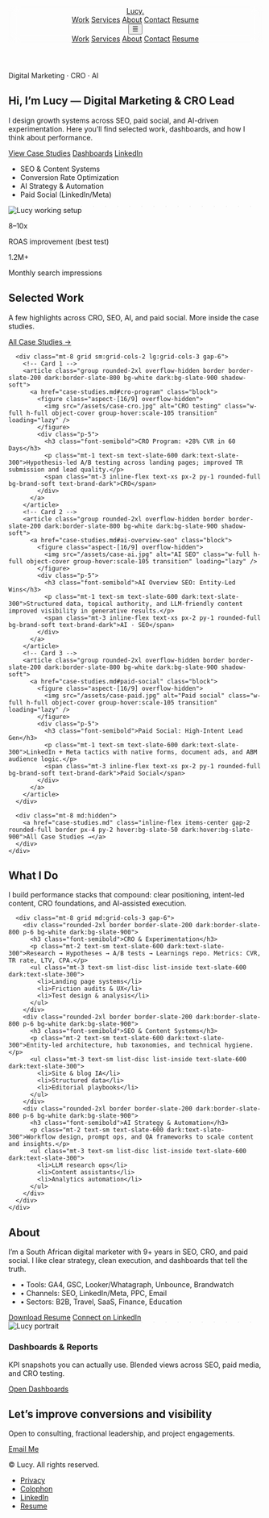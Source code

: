 <html lang="en" class="scroll-smooth">
<head>
  <meta charset="utf-8" />
  <meta name="viewport" content="width=device-width, initial-scale=1" />
  <title>Lucy — Digital Marketing & CRO Lead | AI Strategy, SEO & Automation</title>
  <meta name="description" content="Portfolio of Lucy: Digital Marketing & CRO Lead specializing in AI Strategy, SEO, Paid Social, and Automation. Case studies, dashboards, and resume." />
  <meta name="author" content="Lucy" />
  <meta property="og:title" content="Lucy — Digital Marketing & CRO Lead" />
  <meta property="og:description" content="Case studies, dashboards, and resume across CRO, SEO, AI strategy and automation." />
  <meta property="og:type" content="website" />
  <meta property="og:url" content="https://<your-username>.github.io/" />
  <meta property="og:image" content="/assets/og-image.jpg" />
  <meta name="twitter:card" content="summary_large_image" />
  <link rel="icon" href="/assets/favicon.ico" />

  <!-- Tailwind CSS (via CDN is fine for GitHub Pages) -->
  <script src="https://cdn.tailwindcss.com"></script>
  <script>
    tailwind.config = {
      theme: {
        extend: {
          colors: {
            brand: {
              DEFAULT: '#0EA5E9', // sky-500 vibe for CTAs
              dark: '#0284C7',
              soft: '#E0F2FE'
            }
          },
          boxShadow: {
            soft: '0 10px 30px rgba(2,8,23,0.08)'
          }
        }
      }
    }
  </script>

  <!-- Schema.org Person -->
  <script type="application/ld+json">
  {
    "@context": "https://schema.org",
    "@type": "Person",
    "name": "Lucy",
    "jobTitle": "Digital Marketing & CRO Lead",
    "description": "AI Strategy, SEO, Paid Social, Automation",
    "url": "https://<your-username>.github.io/",
    "sameAs": [
      "https://linkedin.com/in/yourprofile"
    ]
  }
  </script>

  <style>
    /* Smooth gradient background and subtle texture */
    .bg-grid {
      background-image: radial-gradient(circle at 1px 1px, rgba(2,6,23,.06) 1px, transparent 0);
      background-size: 24px 24px;
    }
    .glass { backdrop-filter: saturate(160%) blur(10px); }
  </style>
</head>
<body class="text-slate-800 antialiased bg-white dark:bg-slate-950 dark:text-slate-100">

  <!-- Header / Nav -->
  <header class="sticky top-0 z-50 border-b border-slate-100/70 dark:border-slate-800/70 bg-white/80 dark:bg-slate-950/70 glass">
    <div class="max-w-6xl mx-auto px-4">
      <div class="flex items-center justify-between h-16">
        <a href="#home" class="font-semibold tracking-tight text-slate-900 dark:text-white">Lucy<span class="text-brand">.</span></a>
        <nav class="hidden md:flex items-center gap-6 text-sm">
          <a href="#work" class="hover:text-brand">Work</a>
          <a href="#services" class="hover:text-brand">Services</a>
          <a href="#about" class="hover:text-brand">About</a>
          <a href="#contact" class="hover:text-brand">Contact</a>
          <a href="resume.md" class="inline-flex items-center gap-2 rounded-full border px-4 py-2 hover:bg-slate-50 dark:hover:bg-slate-900">
            <span>Resume</span>
          </a>
        </nav>
        <button id="navBtn" class="md:hidden p-2 rounded border border-slate-200 dark:border-slate-800" aria-label="Open menu">☰</button>
      </div>
    </div>
    <div id="mobileNav" class="md:hidden hidden border-t border-slate-100 dark:border-slate-800 bg-white dark:bg-slate-950">
      <div class="max-w-6xl mx-auto px-4 py-4 grid gap-3 text-sm">
        <a href="#work" class="hover:text-brand">Work</a>
        <a href="#services" class="hover:text-brand">Services</a>
        <a href="#about" class="hover:text-brand">About</a>
        <a href="#contact" class="hover:text-brand">Contact</a>
        <a href="resume.md" class="inline-flex items-center gap-2 rounded-full border px-4 py-2 hover:bg-slate-50 dark:hover:bg-slate-900 w-max">Resume</a>
      </div>
    </div>
  </header>

  <!-- Hero -->
  <section id="home" class="relative overflow-hidden">
    <div class="absolute inset-0 bg-gradient-to-b from-brand/10 via-transparent to-transparent"></div>
    <div class="max-w-6xl mx-auto px-4 pt-16 md:pt-24 pb-10">
      <div class="grid md:grid-cols-2 gap-10 items-center">
        <div>
          <span class="inline-flex items-center gap-2 text-xs uppercase tracking-wider text-brand-dark font-semibold bg-brand-soft px-3 py-1 rounded-full">Digital Marketing · CRO · AI</span>
          <h1 class="mt-5 text-3xl md:text-5xl font-extrabold leading-tight">
            Hi, I’m Lucy — <span class="text-brand">Digital Marketing & CRO Lead</span>
          </h1>
          <p class="mt-4 text-base md:text-lg text-slate-600 dark:text-slate-300 max-w-prose">
            I design growth systems across SEO, paid social, and AI-driven experimentation. Here you’ll find selected work, dashboards, and how I think about performance.
          </p>
          <div class="mt-6 flex flex-wrap gap-3">
            <a href="case-studies.md" class="inline-flex items-center gap-2 bg-brand text-white rounded-full px-5 py-3 shadow-soft hover:bg-brand-dark">View Case Studies</a>
            <a href="dashboards.md" class="inline-flex items-center gap-2 rounded-full border px-5 py-3 hover:bg-slate-50 dark:hover:bg-slate-900">Dashboards</a>
            <a href="https://linkedin.com/in/yourprofile" class="inline-flex items-center gap-2 rounded-full border px-5 py-3 hover:bg-slate-50 dark:hover:bg-slate-900">LinkedIn</a>
          </div>
          <ul class="mt-6 flex flex-wrap gap-4 text-sm text-slate-500 dark:text-slate-400">
            <li>SEO & Content Systems</li>
            <li>Conversion Rate Optimization</li>
            <li>AI Strategy & Automation</li>
            <li>Paid Social (LinkedIn/Meta)</li>
          </ul>
        </div>
        <div class="relative">
          <!-- Hero image placeholder -->
          <div class="aspect-[4/3] rounded-2xl bg-grid border border-slate-200 dark:border-slate-800 shadow-soft overflow-hidden">
            <img src="/assets/hero.jpg" alt="Lucy working setup" class="w-full h-full object-cover" loading="lazy" />
          </div>
          <!-- Stat cards -->
          <div class="absolute -bottom-6 -left-3 md:-left-6 bg-white dark:bg-slate-900 border border-slate-200 dark:border-slate-800 rounded-2xl p-4 shadow-soft">
            <p class="text-2xl font-bold">8–10x</p>
            <p class="text-xs text-slate-500">ROAS improvement (best test)</p>
          </div>
          <div class="absolute -top-6 right-0 bg-white dark:bg-slate-900 border border-slate-200 dark:border-slate-800 rounded-2xl p-4 shadow-soft">
            <p class="text-2xl font-bold">1.2M+</p>
            <p class="text-xs text-slate-500">Monthly search impressions</p>
          </div>
        </div>
      </div>
    </div>
  </section>

  <!-- Selected Work / Case Studies Grid -->
  <section id="work" class="py-16 md:py-24 border-t border-slate-100 dark:border-slate-800">
    <div class="max-w-6xl mx-auto px-4">
      <div class="flex items-end justify-between gap-6">
        <div>
          <h2 class="text-2xl md:text-3xl font-bold">Selected Work</h2>
          <p class="mt-2 text-slate-600 dark:text-slate-300">A few highlights across CRO, SEO, AI, and paid social. More inside the case studies.</p>
        </div>
        <a href="case-studies.md" class="hidden md:inline-flex items-center gap-2 rounded-full border px-4 py-2 hover:bg-slate-50 dark:hover:bg-slate-900">All Case Studies →</a>
      </div>

      <div class="mt-8 grid sm:grid-cols-2 lg:grid-cols-3 gap-6">
        <!-- Card 1 -->
        <article class="group rounded-2xl overflow-hidden border border-slate-200 dark:border-slate-800 bg-white dark:bg-slate-900 shadow-soft">
          <a href="case-studies.md#cro-program" class="block">
            <figure class="aspect-[16/9] overflow-hidden">
              <img src="/assets/case-cro.jpg" alt="CRO testing" class="w-full h-full object-cover group-hover:scale-105 transition" loading="lazy" />
            </figure>
            <div class="p-5">
              <h3 class="font-semibold">CRO Program: +28% CVR in 60 Days</h3>
              <p class="mt-1 text-sm text-slate-600 dark:text-slate-300">Hypothesis-led A/B testing across landing pages; improved TR submission and lead quality.</p>
              <span class="mt-3 inline-flex text-xs px-2 py-1 rounded-full bg-brand-soft text-brand-dark">CRO</span>
            </div>
          </a>
        </article>
        <!-- Card 2 -->
        <article class="group rounded-2xl overflow-hidden border border-slate-200 dark:border-slate-800 bg-white dark:bg-slate-900 shadow-soft">
          <a href="case-studies.md#ai-overview-seo" class="block">
            <figure class="aspect-[16/9] overflow-hidden">
              <img src="/assets/case-ai.jpg" alt="AI SEO" class="w-full h-full object-cover group-hover:scale-105 transition" loading="lazy" />
            </figure>
            <div class="p-5">
              <h3 class="font-semibold">AI Overview SEO: Entity-Led Wins</h3>
              <p class="mt-1 text-sm text-slate-600 dark:text-slate-300">Structured data, topical authority, and LLM-friendly content improved visibility in generative results.</p>
              <span class="mt-3 inline-flex text-xs px-2 py-1 rounded-full bg-brand-soft text-brand-dark">AI · SEO</span>
            </div>
          </a>
        </article>
        <!-- Card 3 -->
        <article class="group rounded-2xl overflow-hidden border border-slate-200 dark:border-slate-800 bg-white dark:bg-slate-900 shadow-soft">
          <a href="case-studies.md#paid-social" class="block">
            <figure class="aspect-[16/9] overflow-hidden">
              <img src="/assets/case-paid.jpg" alt="Paid social" class="w-full h-full object-cover group-hover:scale-105 transition" loading="lazy" />
            </figure>
            <div class="p-5">
              <h3 class="font-semibold">Paid Social: High-Intent Lead Gen</h3>
              <p class="mt-1 text-sm text-slate-600 dark:text-slate-300">LinkedIn + Meta tactics with native forms, document ads, and ABM audience logic.</p>
              <span class="mt-3 inline-flex text-xs px-2 py-1 rounded-full bg-brand-soft text-brand-dark">Paid Social</span>
            </div>
          </a>
        </article>
      </div>

      <div class="mt-8 md:hidden">
        <a href="case-studies.md" class="inline-flex items-center gap-2 rounded-full border px-4 py-2 hover:bg-slate-50 dark:hover:bg-slate-900">All Case Studies →</a>
      </div>
    </div>
  </section>

  <!-- Services -->
  <section id="services" class="py-16 md:py-24">
    <div class="max-w-6xl mx-auto px-4">
      <h2 class="text-2xl md:text-3xl font-bold">What I Do</h2>
      <p class="mt-2 text-slate-600 dark:text-slate-300 max-w-prose">I build performance stacks that compound: clear positioning, intent-led content, CRO foundations, and AI-assisted execution.</p>

      <div class="mt-8 grid md:grid-cols-3 gap-6">
        <div class="rounded-2xl border border-slate-200 dark:border-slate-800 p-6 bg-white dark:bg-slate-900">
          <h3 class="font-semibold">CRO & Experimentation</h3>
          <p class="mt-2 text-sm text-slate-600 dark:text-slate-300">Research → Hypotheses → A/B tests → Learnings repo. Metrics: CVR, TR rate, LTV, CPA.</p>
          <ul class="mt-3 text-sm list-disc list-inside text-slate-600 dark:text-slate-300">
            <li>Landing page systems</li>
            <li>Friction audits & UX</li>
            <li>Test design & analysis</li>
          </ul>
        </div>
        <div class="rounded-2xl border border-slate-200 dark:border-slate-800 p-6 bg-white dark:bg-slate-900">
          <h3 class="font-semibold">SEO & Content Systems</h3>
          <p class="mt-2 text-sm text-slate-600 dark:text-slate-300">Entity-led architecture, hub taxonomies, and technical hygiene.</p>
          <ul class="mt-3 text-sm list-disc list-inside text-slate-600 dark:text-slate-300">
            <li>Site & blog IA</li>
            <li>Structured data</li>
            <li>Editorial playbooks</li>
          </ul>
        </div>
        <div class="rounded-2xl border border-slate-200 dark:border-slate-800 p-6 bg-white dark:bg-slate-900">
          <h3 class="font-semibold">AI Strategy & Automation</h3>
          <p class="mt-2 text-sm text-slate-600 dark:text-slate-300">Workflow design, prompt ops, and QA frameworks to scale content and insights.</p>
          <ul class="mt-3 text-sm list-disc list-inside text-slate-600 dark:text-slate-300">
            <li>LLM research ops</li>
            <li>Content assistants</li>
            <li>Analytics automation</li>
          </ul>
        </div>
      </div>
    </div>
  </section>

  <!-- About -->
  <section id="about" class="py-16 md:py-24 border-t border-slate-100 dark:border-slate-800">
    <div class="max-w-6xl mx-auto px-4 grid md:grid-cols-2 gap-10 items-center">
      <div class="order-2 md:order-1">
        <h2 class="text-2xl md:text-3xl font-bold">About</h2>
        <p class="mt-3 text-slate-600 dark:text-slate-300">I’m a South African digital marketer with 9+ years in SEO, CRO, and paid social. I like clear strategy, clean execution, and dashboards that tell the truth.</p>
        <ul class="mt-4 text-sm text-slate-600 dark:text-slate-300 space-y-1">
          <li>• Tools: GA4, GSC, Looker/Whatagraph, Unbounce, Brandwatch</li>
          <li>• Channels: SEO, LinkedIn/Meta, PPC, Email</li>
          <li>• Sectors: B2B, Travel, SaaS, Finance, Education</li>
        </ul>
        <div class="mt-6 flex gap-3">
          <a href="resume.md" class="inline-flex items-center gap-2 bg-brand text-white rounded-full px-5 py-3 shadow-soft hover:bg-brand-dark">Download Resume</a>
          <a href="https://linkedin.com/in/yourprofile" class="inline-flex items-center gap-2 rounded-full border px-5 py-3 hover:bg-slate-50 dark:hover:bg-slate-900">Connect on LinkedIn</a>
        </div>
      </div>
      <div class="order-1 md:order-2">
        <div class="aspect-square rounded-2xl bg-grid border border-slate-200 dark:border-slate-800 shadow-soft overflow-hidden">
          <img src="/assets/profile.jpg" alt="Lucy portrait" class="w-full h-full object-cover" loading="lazy" />
        </div>
      </div>
    </div>
  </section>

  <!-- Dashboards / Logos -->
  <section class="py-16 md:py-24">
    <div class="max-w-6xl mx-auto px-4">
      <div class="rounded-2xl border border-slate-200 dark:border-slate-800 p-8 bg-white dark:bg-slate-900">
        <div class="flex flex-col md:flex-row md:items-center md:justify-between gap-6">
          <div>
            <h3 class="text-xl md:text-2xl font-semibold">Dashboards & Reports</h3>
            <p class="mt-2 text-slate-600 dark:text-slate-300">KPI snapshots you can actually use. Blended views across SEO, paid media, and CRO testing.</p>
          </div>
          <a href="dashboards.md" class="inline-flex items-center gap-2 bg-brand text-white rounded-full px-5 py-3 shadow-soft hover:bg-brand-dark">Open Dashboards</a>
        </div>
      </div>
    </div>
  </section>

  <!-- Contact CTA -->
  <section id="contact" class="py-16 md:py-24 border-t border-slate-100 dark:border-slate-800">
    <div class="max-w-6xl mx-auto px-4">
      <div class="rounded-2xl p-8 md:p-12 bg-gradient-to-br from-brand-soft via-white to-white dark:from-slate-900 dark:via-slate-900 dark:to-slate-900 border border-slate-200 dark:border-slate-800 shadow-soft">
        <div class="grid md:grid-cols-3 gap-6 items-center">
          <div class="md:col-span-2">
            <h2 class="text-2xl md:text-3xl font-bold">Let’s improve conversions and visibility</h2>
            <p class="mt-2 text-slate-700 dark:text-slate-300">Open to consulting, fractional leadership, and project engagements.</p>
          </div>
          <div class="flex md:justify-end">
            <a href="mailto:hello@example.com" class="inline-flex items-center gap-2 bg-brand text-white rounded-full px-6 py-3 shadow-soft hover:bg-brand-dark">Email Me</a>
          </div>
        </div>
      </div>
    </div>
  </section>

  <!-- Footer -->
  <footer class="py-10">
    <div class="max-w-6xl mx-auto px-4 text-sm text-slate-500 dark:text-slate-400">
      <div class="flex flex-col md:flex-row md:items-center md:justify-between gap-4">
        <p>© <span id="year"></span> Lucy. All rights reserved.</p>
        <ul class="flex gap-4">
          <li><a href="/privacy.md" class="hover:text-brand">Privacy</a></li>
          <li><a href="/colophon.md" class="hover:text-brand">Colophon</a></li>
          <li><a href="https://linkedin.com/in/yourprofile" class="hover:text-brand">LinkedIn</a></li>
          <li><a href="resume.md" class="hover:text-brand">Resume</a></li>
        </ul>
      </div>
    </div>
  </footer>

  <!-- Scripts -->
  <script>
    document.getElementById('year').textContent = new Date().getFullYear();
    const btn = document.getElementById('navBtn');
    const mobile = document.getElementById('mobileNav');
    btn?.addEventListener('click', () => mobile.classList.toggle('hidden'));
  </script>

</body>
</html>
